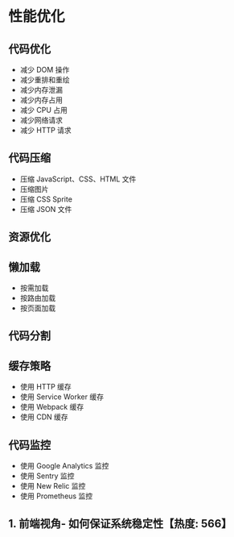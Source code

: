 # 性能优化

## 代码优化

- 减少 DOM 操作
- 减少重排和重绘
- 减少内存泄漏
- 减少内存占用
- 减少 CPU 占用
- 减少网络请求
- 减少 HTTP 请求

## 代码压缩

- 压缩 JavaScript、CSS、HTML 文件
- 压缩图片
- 压缩 CSS Sprite
- 压缩 JSON 文件

## 资源优化

## 懒加载

- 按需加载
- 按路由加载
- 按页面加载

## 代码分割

## 缓存策略

- 使用 HTTP 缓存
- 使用 Service Worker 缓存
- 使用 Webpack 缓存
- 使用 CDN 缓存

## 代码监控

- 使用 Google Analytics 监控
- 使用 Sentry 监控
- 使用 New Relic 监控
- 使用 Prometheus 监控

## 1. 前端视角- 如何保证系统稳定性【热度: 566】
